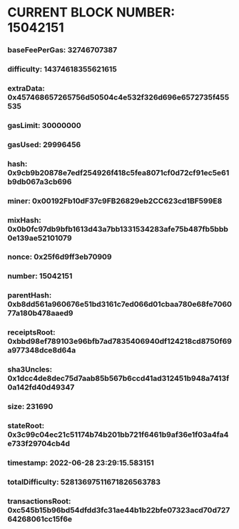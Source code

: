 # CURRENT BLOCK NUMBER: 15042151

### baseFeePerGas: 32746707387
### difficulty: 14374618355621615
### extraData: 0x457468657265756d50504c4e532f326d696e6572735f455535
### gasLimit: 30000000
### gasUsed: 29996456
### hash: 0x9cb9b20878e7edf254926f418c5fea8071cf0d72cf91ec5e61b9db067a3cb696
### miner: 0x00192Fb10dF37c9FB26829eb2CC623cd1BF599E8
### mixHash: 0x0b0fc97db9bfb1613d43a7bb1331534283afe75b487fb5bbb0e139ae52101079
### nonce: 0x25f6d9ff3eb70909
### number: 15042151
### parentHash: 0xb8dd561a960676e51bd3161c7ed066d01cbaa780e68fe706077a180b478aaed9
### receiptsRoot: 0xbbd98ef789103e96bfb7ad7835406940df124218cd8750f69a977348dce8d64a
### sha3Uncles: 0x1dcc4de8dec75d7aab85b567b6ccd41ad312451b948a7413f0a142fd40d49347
### size: 231690
### stateRoot: 0x3c99c04ec21c51174b74b201bb721f6461b9af36e1f03a4fa4e733f29704cb4d
### timestamp: 2022-06-28 23:29:15.583151
### totalDifficulty: 52813697511671826563783
### transactionsRoot: 0xc545b15b96bd54dfdd3fc31ae44b1b22bfe07323acd70d72764268061cc15f6e
